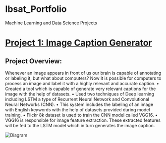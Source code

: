 # Ibsat_Portfolio
Machine Learning and Data Science Projects
# [Project 1: Image Caption Generator](https://github.com/ibsatportfolio/ibsat.git)
## Project Overview:
Whenever an image appears in front of us our brain is capable of annotating or labeling it, but what about computers? 
Now it is possible for computers to process an image and label it with a highly relevant and accurate caption.
•	Created a tool which is capable of generate very relevant captions for the image with the help of datasets.
•	Used two techniques of Deep learning including LSTM a type of Recurrent Neural Network and Convolutional Neural Networks (CNN).
•	This system includes the labeling of an image with English keywords with the help of datasets provided during model training. 
•	Flickr 8k dataset is used to train the CNN model called VGG16. 
•	VGG16 is responsible for image feature extraction. These extracted features will be fed to the LSTM model which in turn generates the image caption.
 
 ![Diagram](https://user-images.githubusercontent.com/115410634/194779532-4e5e6dde-a9e1-4bf9-8a42-ff7440208a71.PNG)

